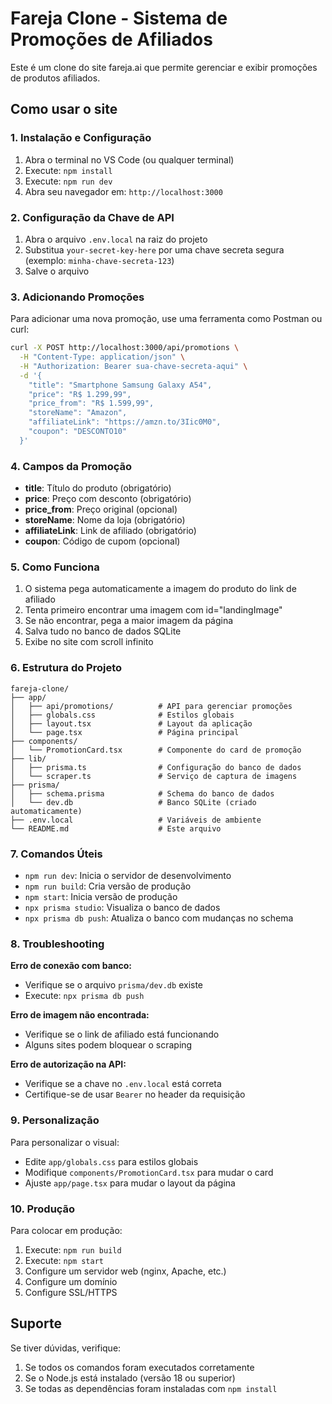 # Fareja Clone - Sistema de Promoções de Afiliados

Este é um clone do site fareja.ai que permite gerenciar e exibir promoções de produtos afiliados.

## Como usar o site

### 1. Instalação e Configuração

1. Abra o terminal no VS Code (ou qualquer terminal)
2. Execute: `npm install`
3. Execute: `npm run dev`
4. Abra seu navegador em: `http://localhost:3000`

### 2. Configuração da Chave de API

1. Abra o arquivo `.env.local` na raiz do projeto
2. Substitua `your-secret-key-here` por uma chave secreta segura (exemplo: `minha-chave-secreta-123`)
3. Salve o arquivo

### 3. Adicionando Promoções

Para adicionar uma nova promoção, use uma ferramenta como Postman ou curl:

```bash
curl -X POST http://localhost:3000/api/promotions \
  -H "Content-Type: application/json" \
  -H "Authorization: Bearer sua-chave-secreta-aqui" \
  -d '{
    "title": "Smartphone Samsung Galaxy A54",
    "price": "R$ 1.299,99",
    "price_from": "R$ 1.599,99",
    "storeName": "Amazon",
    "affiliateLink": "https://amzn.to/3Iic0M0",
    "coupon": "DESCONTO10"
  }'
```

### 4. Campos da Promoção

- **title**: Título do produto (obrigatório)
- **price**: Preço com desconto (obrigatório)
- **price_from**: Preço original (opcional)
- **storeName**: Nome da loja (obrigatório)
- **affiliateLink**: Link de afiliado (obrigatório)
- **coupon**: Código de cupom (opcional)

### 5. Como Funciona

1. O sistema pega automaticamente a imagem do produto do link de afiliado
2. Tenta primeiro encontrar uma imagem com id="landingImage"
3. Se não encontrar, pega a maior imagem da página
4. Salva tudo no banco de dados SQLite
5. Exibe no site com scroll infinito

### 6. Estrutura do Projeto

```
fareja-clone/
├── app/
│   ├── api/promotions/          # API para gerenciar promoções
│   ├── globals.css              # Estilos globais
│   ├── layout.tsx               # Layout da aplicação
│   └── page.tsx                 # Página principal
├── components/
│   └── PromotionCard.tsx        # Componente do card de promoção
├── lib/
│   ├── prisma.ts                # Configuração do banco de dados
│   └── scraper.ts               # Serviço de captura de imagens
├── prisma/
│   ├── schema.prisma            # Schema do banco de dados
│   └── dev.db                   # Banco SQLite (criado automaticamente)
├── .env.local                   # Variáveis de ambiente
└── README.md                    # Este arquivo
```

### 7. Comandos Úteis

- `npm run dev`: Inicia o servidor de desenvolvimento
- `npm run build`: Cria versão de produção
- `npm start`: Inicia versão de produção
- `npx prisma studio`: Visualiza o banco de dados
- `npx prisma db push`: Atualiza o banco com mudanças no schema

### 8. Troubleshooting

**Erro de conexão com banco:**
- Verifique se o arquivo `prisma/dev.db` existe
- Execute: `npx prisma db push`

**Erro de imagem não encontrada:**
- Verifique se o link de afiliado está funcionando
- Alguns sites podem bloquear o scraping

**Erro de autorização na API:**
- Verifique se a chave no `.env.local` está correta
- Certifique-se de usar `Bearer` no header da requisição

### 9. Personalização

Para personalizar o visual:
- Edite `app/globals.css` para estilos globais
- Modifique `components/PromotionCard.tsx` para mudar o card
- Ajuste `app/page.tsx` para mudar o layout da página

### 10. Produção

Para colocar em produção:
1. Execute: `npm run build`
2. Execute: `npm start`
3. Configure um servidor web (nginx, Apache, etc.)
4. Configure um domínio
5. Configure SSL/HTTPS

## Suporte

Se tiver dúvidas, verifique:
1. Se todos os comandos foram executados corretamente
2. Se o Node.js está instalado (versão 18 ou superior)
3. Se todas as dependências foram instaladas com `npm install`

